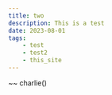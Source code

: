 ```yaml
---
title: two
description: This is a test
date: 2023-08-01
tags:
    - test
    - test2
    - this_site
---
```

~~
charlie()
~~~